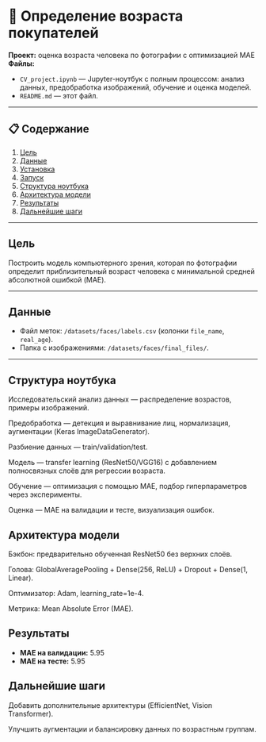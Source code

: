 # 📸 Определение возраста покупателей

**Проект:** оценка возраста человека по фотографии с оптимизацией MAE  
**Файлы:**  
- `CV_project.ipynb` — Jupyter-ноутбук с полным процессом: анализ данных, предобработка изображений, обучение и оценка моделей.  
- `README.md` — этот файл.

---

## 📋 Содержание

1. [Цель](#цель)  
2. [Данные](#данные)  
3. [Установка](#установка)  
4. [Запуск](#запуск)  
5. [Структура ноутбука](#структура-ноутбука)  
6. [Архитектура модели](#архитектура-модели)  
7. [Результаты](#результаты)  
8. [Дальнейшие шаги](#дальнейшие-шаги)  

---

## Цель

Построить модель компьютерного зрения, которая по фотографии определит приблизительный возраст человека с минимальной средней абсолютной ошибкой (MAE).

---

## Данные

- Файл меток: `/datasets/faces/labels.csv` (колонки `file_name`, `real_age`).  
- Папка с изображениями: `/datasets/faces/final_files/`.

---
## Структура ноутбука
Исследовательский анализ данных — распределение возрастов, примеры изображений.

Предобработка — детекция и выравнивание лиц, нормализация, аугментации (Keras ImageDataGenerator).

Разбиение данных — train/validation/test.

Модель — transfer learning (ResNet50/VGG16) с добавлением полносвязных слоёв для регрессии возраста.

Обучение — оптимизация с помощью MAE, подбор гиперпараметров через эксперименты.

Оценка — MAE на валидации и тесте, визуализация ошибок.

## Архитектура модели
Бэкбон: предварительно обученная ResNet50 без верхних слоёв.

Голова: GlobalAveragePooling + Dense(256, ReLU) + Dropout + Dense(1, Linear).

Оптимизатор: Adam, learning_rate=1e-4.

Метрика: Mean Absolute Error (MAE).

## Результаты

- **MAE на валидации:** 5.95  
- **MAE на тесте:** 5.95

## Дальнейшие шаги
Добавить дополнительные архитектуры (EfficientNet, Vision Transformer).

Улучшить аугментации и балансировку данных по возрастным группам.

